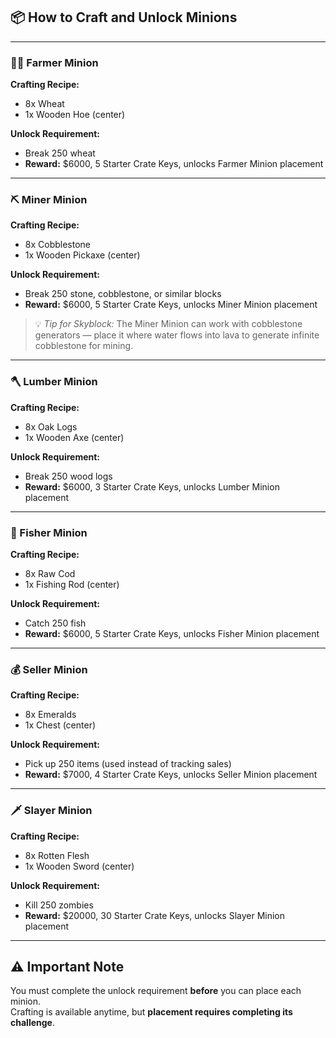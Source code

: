 ## 📦 How to Craft and Unlock Minions

---

### 🧑‍🌾 Farmer Minion

**Crafting Recipe:**
- 8x Wheat  
- 1x Wooden Hoe (center)

**Unlock Requirement:**
- Break 250 wheat  
- **Reward:** $6000, 5 Starter Crate Keys, unlocks Farmer Minion placement

---

### ⛏️ Miner Minion

**Crafting Recipe:**
- 8x Cobblestone  
- 1x Wooden Pickaxe (center)

**Unlock Requirement:**
- Break 250 stone, cobblestone, or similar blocks  
- **Reward:** $6000, 5 Starter Crate Keys, unlocks Miner Minion placement

> 💡 *Tip for Skyblock:* The Miner Minion can work with cobblestone generators — place it where water flows into lava to generate infinite cobblestone for mining.

---

### 🪓 Lumber Minion

**Crafting Recipe:**
- 8x Oak Logs  
- 1x Wooden Axe (center)

**Unlock Requirement:**
- Break 250 wood logs  
- **Reward:** $6000, 3 Starter Crate Keys, unlocks Lumber Minion placement

---

### 🎣 Fisher Minion

**Crafting Recipe:**
- 8x Raw Cod  
- 1x Fishing Rod (center)

**Unlock Requirement:**
- Catch 250 fish  
- **Reward:** $6000, 5 Starter Crate Keys, unlocks Fisher Minion placement

---

### 💰 Seller Minion

**Crafting Recipe:**
- 8x Emeralds  
- 1x Chest (center)

**Unlock Requirement:**
- Pick up 250 items (used instead of tracking sales)  
- **Reward:** $7000, 4 Starter Crate Keys, unlocks Seller Minion placement

---

### 🗡️ Slayer Minion

**Crafting Recipe:**
- 8x Rotten Flesh  
- 1x Wooden Sword (center)

**Unlock Requirement:**
- Kill 250 zombies  
- **Reward:** $20000, 30 Starter Crate Keys, unlocks Slayer Minion placement

---

## ⚠️ Important Note

You must complete the unlock requirement **before** you can place each minion.  
Crafting is available anytime, but **placement requires completing its challenge**.
